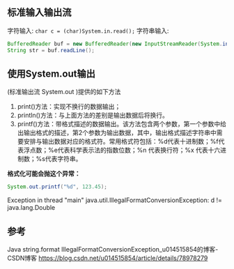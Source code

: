 ## 标准输入输出流

字符输入: `char c = (char)System.in.read();`
字符串输入:

```java
BufferedReader buf = new BufferedReader(new InputStreamReader(System.in));
String str = buf.readLine();
```

## 使用System.out输出

 (标准输出流 System.out )提供的如下方法

1. print()方法：实现不换行的数据输出；
2. println()方法：与上面方法的差别是输出数据后将换行。
3. printf()方法：带格式描述的数据输出。该方法包含两个参数，第一个参数中给出输出格式的描述，第2个参数为输出数据，其中，输出格式描述字符串中需要安排与输出数据对应的格式符。常用格式符包括：%d代表十进制数；%f代表浮点数；%e代表科学表示法的指数位数；%n 代表换行符；%x 代表十六进制数；%s代表字符串。

**格式化可能会抛这个异常：**

```java
System.out.printf("%d", 123.45);
```

Exception in thread "main" java.util.IllegalFormatConversionException: d != java.lang.Double

## 参考

Java string.format IllegalFormatConversionException_u014515854的博客-CSDN博客
<https://blog.csdn.net/u014515854/article/details/78978279>
